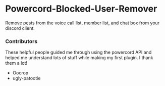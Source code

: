 # Powercord-Blocked-User-Remover
Remove pests from the voice call list, member list, and chat box from your discord client. 

### Contributors
These helpful people guided me through using the powercord API and helped me understand lots of stuff while making my first plugin. I thank them a lot!
* Оocrop
* ugly-patootie
